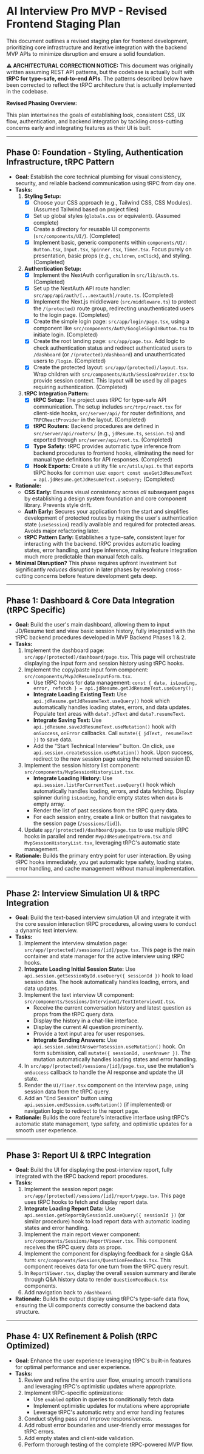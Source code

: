# AI Interview Pro MVP - Revised Frontend Staging Plan

This document outlines a revised staging plan for frontend development, prioritizing core infrastructure and iterative integration with the backend MVP APIs to minimize disruption and ensure a solid foundation.

**⚠️ ARCHITECTURAL CORRECTION NOTICE:**
This document was originally written assuming REST API patterns, but the codebase is actually built with **tRPC for type-safe, end-to-end APIs**. The patterns described below have been corrected to reflect the tRPC architecture that is actually implemented in the codebase.

**Revised Phasing Overview:**

This plan intertwines the goals of establishing look, consistent CSS, UX flow, authentication, and backend integration by tackling cross-cutting concerns early and integrating features as their UI is built.

---

## Phase 0: Foundation - Styling, Authentication Infrastructure, tRPC Pattern

*   **Goal:** Establish the core technical plumbing for visual consistency, security, and reliable backend communication using tRPC from day one.
*   **Tasks:**
    1.  **Styling Setup:**
        *   [x] Choose your CSS approach (e.g., Tailwind CSS, CSS Modules). (Assumed Tailwind based on project files)
        *   [x] Set up global styles (`globals.css` or equivalent). (Assumed complete)
        *   [x] Create a directory for reusable UI components (`src/components/UI/`). (Completed)
        *   [x] Implement basic, generic components within `components/UI/`: `Button.tsx`, `Input.tsx`, `Spinner.tsx`, `Timer.tsx`. Focus purely on presentation, basic props (e.g., `children`, `onClick`), and styling. (Completed)
    2.  **Authentication Setup:**
        *   [x] Implement the NextAuth configuration in `src/lib/auth.ts`. (Completed)
        *   [x] Set up the NextAuth API route handler: `src/app/api/auth/[...nextauth]/route.ts`. (Completed)
        *   [x] Implement the Next.js middleware (`src/middleware.ts`) to protect the `/(protected)` route group, redirecting unauthenticated users to the login page. (Completed)
        *   [x] Create the simple login page: `src/app/login/page.tsx`, using a component like `src/components/Auth/GoogleSignInButton.tsx` to initiate login. (Completed)
        *   [x] Create the root landing page: `src/app/page.tsx`. Add logic to check authentication status and redirect authenticated users to `/dashboard` (or `/(protected)/dashboard`) and unauthenticated users to `/login`. (Completed)
        *   [x] Create the protected layout: `src/app/(protected)/layout.tsx`. Wrap children with `src/components/Auth/SessionProvider.tsx` to provide session context. This layout will be used by all pages requiring authentication. (Completed)
    3.  **tRPC Integration Pattern:**
        *   [x] **tRPC Setup:** The project uses tRPC for type-safe API communication. The setup includes `src/trpc/react.tsx` for client-side hooks, `src/server/api/` for router definitions, and `TRPCReactProvider` in the layout. (Completed)
        *   [x] **tRPC Routers:** Backend procedures are defined in `src/server/api/routers/` (e.g., `jdResume.ts`, `session.ts`) and exported through `src/server/api/root.ts`. (Completed)
        *   [x] **Type Safety:** tRPC provides automatic type inference from backend procedures to frontend hooks, eliminating the need for manual type definitions for API responses. (Completed)
        *   [x] **Hook Exports:** Create a utility file `src/utils/api.ts` that exports tRPC hooks for common use: `export const useGetJdResumeText = api.jdResume.getJdResumeText.useQuery;` (Completed)
*   **Rationale:**
    *   **CSS Early:** Ensures visual consistency across *all* subsequent pages by establishing a design system foundation and core component library. Prevents style drift.
    *   **Auth Early:** Secures your application from the start and simplifies development of protected routes by making the user's authentication state (`useSession`) readily available and required for protected areas. Avoids major refactoring later.
    *   **tRPC Pattern Early:** Establishes a type-safe, consistent layer for interacting with the backend. tRPC provides automatic loading states, error handling, and type inference, making feature integration much more predictable than manual fetch calls.
*   **Minimal Disruption?** This phase requires upfront investment but significantly *reduces* disruption in later phases by resolving cross-cutting concerns before feature development gets deep.

---

## Phase 1: Dashboard & Core Data Integration (tRPC Specific)

*   **Goal:** Build the user's main dashboard, allowing them to input JD/Resume text and view basic session history, fully integrated with the tRPC backend procedures developed in MVP Backend Phases 1 & 2.
*   **Tasks:**
    1.  Implement the dashboard page: `src/app/(protected)/dashboard/page.tsx`. This page will orchestrate displaying the input form and session history using tRPC hooks.
    2.  Implement the copy/paste input form component: `src/components/MvpJdResumeInputForm.tsx`.
        *   Use tRPC hooks for data management: `const { data, isLoading, error, refetch } = api.jdResume.getJdResumeText.useQuery();`
        *   **Integrate Loading Existing Text:** Use `api.jdResume.getJdResumeText.useQuery()` hook which automatically handles loading states, errors, and data updates. Populate text areas with `data?.jdText` and `data?.resumeText`.
        *   **Integrate Saving Text:** Use `api.jdResume.saveJdResumeText.useMutation()` hook with `onSuccess`, `onError` callbacks. Call `mutate({ jdText, resumeText })` to save data.
        *   Add the "Start Technical Interview" button. On click, use `api.session.createSession.useMutation()` hook. Upon success, redirect to the new session page using the returned session ID.
    3.  Implement the session history list component: `src/components/MvpSessionHistoryList.tsx`.
        *   **Integrate Loading History:** Use `api.session.listForCurrentText.useQuery()` hook which automatically handles loading, errors, and data fetching. Display spinner during `isLoading`, handle empty states when `data` is empty array.
        *   Render the list of past sessions from the tRPC query data.
        *   For each session entry, create a link or button that navigates to the session page (`/sessions/[id]`).
    4.  Update `app/(protected)/dashboard/page.tsx` to use multiple tRPC hooks in parallel and render `MvpJdResumeInputForm.tsx` and `MvpSessionHistoryList.tsx`, leveraging tRPC's automatic state management.
*   **Rationale:** Builds the primary entry point for user interaction. By using tRPC hooks immediately, you get automatic type safety, loading states, error handling, and cache management without manual implementation.

---

## Phase 2: Interview Simulation UI & tRPC Integration

*   **Goal:** Build the text-based interview simulation UI and integrate it with the core session interaction tRPC procedures, allowing users to conduct a dynamic text interview.
*   **Tasks:**
    1.  Implement the interview simulation page: `src/app/(protected)/sessions/[id]/page.tsx`. This page is the main container and state manager for the active interview using tRPC hooks.
    2.  **Integrate Loading Initial Session State:** Use `api.session.getSessionById.useQuery({ sessionId })` hook to load session data. The hook automatically handles loading, errors, and data updates.
    3.  Implement the text interview UI component: `src/components/Sessions/InterviewUI/TextInterviewUI.tsx`.
        *   Receive the current conversation history and latest question as props from the tRPC query data.
        *   Display the history in a chat-like interface.
        *   Display the current AI question prominently.
        *   Provide a text input area for user responses.
        *   **Integrate Sending Answers:** Use `api.session.submitAnswerToSession.useMutation()` hook. On form submission, call `mutate({ sessionId, userAnswer })`. The mutation automatically handles loading states and error handling.
    4.  In `src/app/(protected)/sessions/[id]/page.tsx`, use the mutation's `onSuccess` callback to handle the AI response and update the UI state.
    5.  Render the `UI/Timer.tsx` component on the interview page, using session data from the tRPC query.
    6.  Add an "End Session" button using `api.session.endSession.useMutation()` (if implemented) or navigation logic to redirect to the report page.
*   **Rationale:** Builds the core feature's interactive interface using tRPC's automatic state management, type safety, and optimistic updates for a smooth user experience.

---

## Phase 3: Report UI & tRPC Integration

*   **Goal:** Build the UI for displaying the post-interview report, fully integrated with the tRPC backend report procedures.
*   **Tasks:**
    1.  Implement the session report page: `src/app/(protected)/sessions/[id]/report/page.tsx`. This page uses tRPC hooks to fetch and display report data.
    2.  **Integrate Loading Report Data:** Use `api.session.getReportBySessionId.useQuery({ sessionId })` (or similar procedure) hook to load report data with automatic loading states and error handling.
    3.  Implement the main report viewer component: `src/components/Sessions/ReportViewer.tsx`. This component receives the tRPC query data as props.
    4.  Implement the component for displaying feedback for a single Q&A turn: `src/components/Sessions/QuestionFeedback.tsx`. This component receives data for one turn from the tRPC query result.
    5.  In `ReportViewer.tsx`, display the overall session summary and iterate through Q&A history data to render `QuestionFeedback.tsx` components.
    6.  Add navigation back to `/dashboard`.
*   **Rationale:** Builds the output display using tRPC's type-safe data flow, ensuring the UI components correctly consume the backend data structure.

---

## Phase 4: UX Refinement & Polish (tRPC Optimized)

*   **Goal:** Enhance the user experience leveraging tRPC's built-in features for optimal performance and user experience.
*   **Tasks:**
    1.  Review and refine the entire user flow, ensuring smooth transitions and leveraging tRPC's optimistic updates where appropriate.
    2.  Implement tRPC-specific optimizations:
        *   Use `enabled` option in queries to conditionally fetch data
        *   Implement optimistic updates for mutations where appropriate
        *   Leverage tRPC's automatic retry and error handling features
    3.  Conduct styling pass and improve responsiveness.
    4.  Add robust error boundaries and user-friendly error messages for tRPC errors.
    5.  Add empty states and client-side validation.
    6.  Perform thorough testing of the complete tRPC-powered MVP flow.